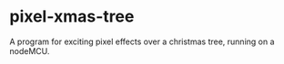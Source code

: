 # pixel-xmas-tree

A program for exciting pixel effects over a christmas tree, running on a nodeMCU.

